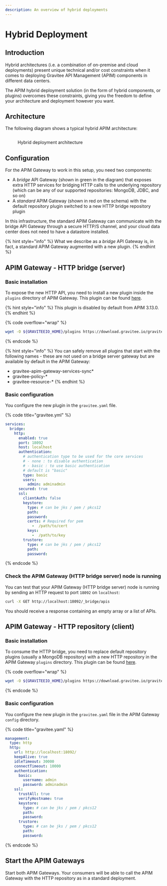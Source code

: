 ```yaml
---
description: An overview of hybrid deployments
---
```


# Hybrid Deployment

## Introduction

Hybrid architectures (i.e. a combination of on-premise and cloud deployments) present unique technical and/or cost constraints when it comes to deploying Gravitee API Management (APIM) components in different data centers.

The APIM hybrid deployment solution (in the form of hybrid components, or plugins) overcomes these constraints, giving you the freedom to define your architecture and deployment however you want.

## Architecture

The following diagram shows a typical hybrid APIM architecture:

<figure><img src="https://docs.gravitee.io/images/apim/3.x/installation/hybrid/hybrid_deployment_architecture.png" alt=""><figcaption><p>Hybrid deployment architecture</p></figcaption></figure>

## Configuration

For the APIM Gateway to work in this setup, you need two components:

* A _bridge_ API Gateway (shown in green in the diagram) that exposes extra HTTP services for bridging HTTP calls to the underlying repository (which can be any of our supported repositories: MongoDB, JDBC, and so on)
* A _standard_ APIM Gateway (shown in red on the schema) with the default repository plugin switched to a new HTTP bridge repository plugin

In this infrastructure, the standard APIM Gateway can communicate with the bridge API Gateway through a secure HTTP/S channel, and your cloud data center does not need to have a datastore installed.

{% hint style="info" %}
What we describe as a _bridge_ API Gateway is, in fact, a standard APIM Gateway augmented with a new plugin.
{% endhint %}

## APIM Gateway - HTTP bridge (server)

### **Basic installation**

To expose the new HTTP API, you need to install a new plugin inside the `plugins` directory of APIM Gateway. This plugin can be found [here](https://download.gravitee.io/#graviteeio-apim/plugins/repositories/gravitee-apim-repository-gateway-bridge-http-server/).

{% hint style="info" %}
This plugin is disabled by default from APIM 3.13.0.
{% endhint %}

{% code overflow="wrap" %}
```sh
wget -O ${GRAVITEEIO_HOME}/plugins https://download.gravitee.io/graviteeio-apim/plugins/repositories/gravitee-apim-repository-gateway-bridge-http-server/gravitee-apim-repository-gateway-bridge-http-server-${PLUGIN_VERSION}.zip
```
{% endcode %}

{% hint style="info" %}
You can safely remove all plugins that start with the following names - these are not used on a bridge server gateway but are available by default in the APIM Gateway:

* gravitee-apim-gateway-services-sync\*
* gravitee-policy-\*
* gravitee-resource-\*
{% endhint %}

### **Basic configuration**

You configure the new plugin in the `gravitee.yaml` file.

{% code title="gravitee.yml" %}
```yaml
services:
  bridge:
    http:
      enabled: true
      port: 18092
      host: localhost
      authentication:
        # authentication type to be used for the core services
        # - none : to disable authentication
        # - basic : to use basic authentication
        # default is "basic"
        type: basic
        users:
          admin: adminadmin
      secured: true
      ssl:
        clientAuth: false
        keystore:
          type: # can be jks / pem / pkcs12
          path:
          password:
          certs: # Required for pem
            -  /path/to/cert
          keys:
            -  /path/to/key
        trustore:
          type: # can be jks / pem / pkcs12
          path:
          password:
```
{% endcode %}

### **Check the APIM Gateway (HTTP bridge server) node is running**

You can test that your APIM Gateway (HTTP bridge server) node is running by sending an HTTP request to port `18092` on `localhost`:

```sh
curl -X GET http://localhost:18092/_bridge/apis
```

You should receive a response containing an empty array or a list of APIs.

## APIM Gateway - HTTP repository (client)

### **Basic installation**

To consume the HTTP bridge, you need to replace default repository plugins (usually a MongoDB repository) with a new HTTP repository in the APIM Gateway `plugins` directory. This plugin can be found [here](https://download.gravitee.io/#graviteeio-apim/plugins/repositories/gravitee-apim-repository-gateway-bridge-http-client/).

{% code overflow="wrap" %}
```sh
wget -O ${GRAVITEEIO_HOME}/plugins https://download.gravitee.io/graviteeio-apim/plugins/repositories/gravitee-apim-repository-gateway-bridge-http-client/gravitee-apim-repository-gateway-bridge-http-client-${PLUGIN_VERSION}.zip
```
{% endcode %}

### **Basic configuration**

You configure the new plugin in the `gravitee.yaml` file in the APIM Gateway `config` directory.

{% code title="gravitee.yaml" %}
```yaml
management:
  type: http
  http:
    url: http://localhost:18092/
    keepAlive: true
    idleTimeout: 30000
    connectTimeout: 10000
    authentication:
      basic:
        username: admin
        password: adminadmin
    ssl:
      trustAll: true
      verifyHostname: true
      keystore:
        type: # can be jks / pem / pkcs12
        path:
        password:
      trustore:
        type: # can be jks / pem / pkcs12
        path:
        password:
```
{% endcode %}

## Start the APIM Gateways

Start both APIM Gateways. Your consumers will be able to call the APIM Gateway with the HTTP repository as in a standard deployment.
